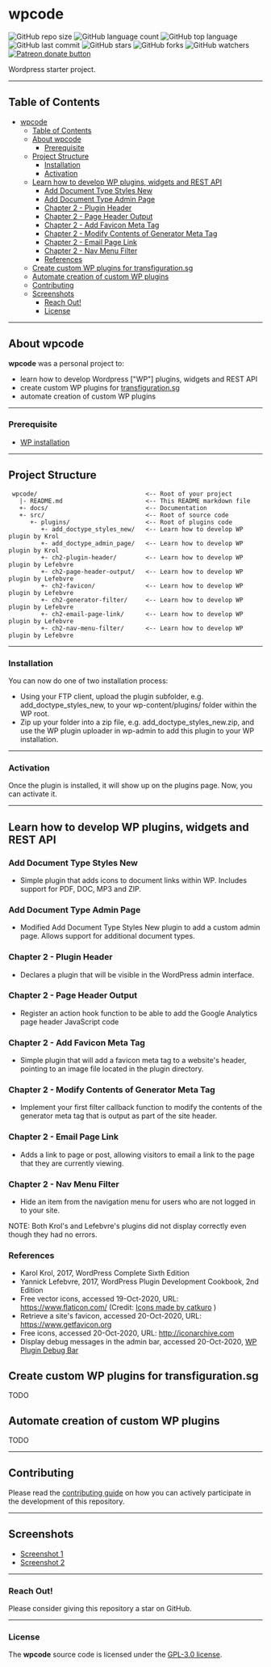# wpcode

<!--- See https://shields.io for others or to customize this set of shields.  --->

![GitHub repo size](https://img.shields.io/github/repo-size/dennislwm/wpcode?style=plastic)
![GitHub language count](https://img.shields.io/github/languages/count/dennislwm/wpcode?style=plastic)
![GitHub top language](https://img.shields.io/github/languages/top/dennislwm/wpcode?style=plastic)
![GitHub last commit](https://img.shields.io/github/last-commit/dennislwm/wpcode?color=red&style=plastic)
![GitHub stars](https://img.shields.io/github/stars/dennislwm/wpcode?style=social)
![GitHub forks](https://img.shields.io/github/forks/dennislwm/wpcode?style=social)
![GitHub watchers](https://img.shields.io/github/watchers/dennislwm/wpcode?style=social)
<span class="badge-patreon"><a href="https://patreon.com/densoload" title="Donate to this project using Patreon"><img src="https://img.shields.io/badge/patreon-donate-yellow.svg" alt="Patreon donate button" /></a></span>

Wordpress starter project.

---
## Table of Contents
- [wpcode](#wpcode)
  - [Table of Contents](#table-of-contents)
  - [About wpcode](#about-wpcode)
    - [Prerequisite](#prerequisite)
  - [Project Structure](#project-structure)
    - [Installation](#installation)
    - [Activation](#activation)
  - [Learn how to develop WP plugins, widgets and REST API](#learn-how-to-develop-wp-plugins-widgets-and-rest-api)
    - [Add Document Type Styles New](#add-document-type-styles-new)
    - [Add Document Type Admin Page](#add-document-type-admin-page)
    - [Chapter 2 - Plugin Header](#chapter-2---plugin-header)
    - [Chapter 2 - Page Header Output](#chapter-2---page-header-output)
    - [Chapter 2 - Add Favicon Meta Tag](#chapter-2---add-favicon-meta-tag)
    - [Chapter 2 - Modify Contents of Generator Meta Tag](#chapter-2---modify-contents-of-generator-meta-tag)
    - [Chapter 2 - Email Page Link](#chapter-2---email-page-link)
    - [Chapter 2 - Nav Menu Filter](#chapter-2---nav-menu-filter)
    - [References](#references)
  - [Create custom WP plugins for transfiguration.sg](#create-custom-wp-plugins-for-transfigurationsg)
  - [Automate creation of custom WP plugins](#automate-creation-of-custom-wp-plugins)
  - [Contributing](#contributing)
  - [Screenshots](#screenshots)
    - [Reach Out!](#reach-out)
    - [License](#license)

---
## About wpcode
**wpcode** was a personal project to:
- learn how to develop Wordpress ["WP"] plugins, widgets and REST API
- create custom WP plugins for [transfiguration.sg](https://transfiguration.sg)
- automate creation of custom WP plugins

---
### Prerequisite

* [WP installation](https://wordpress.org)

---
## Project Structure
     wpcode/                              <-- Root of your project
       |- README.md                       <-- This README markdown file
       +- docs/                           <-- Documentation
       +- src/                            <-- Root of source code
          +- plugins/                     <-- Root of plugins code
             +- add_doctype_styles_new/   <-- Learn how to develop WP plugin by Krol
             +- add_doctype_admin_page/   <-- Learn how to develop WP plugin by Krol
             +- ch2-plugin-header/        <-- Learn how to develop WP plugin by Lefebvre
             +- ch2-page-header-output/   <-- Learn how to develop WP plugin by Lefebvre
             +- ch2-favicon/              <-- Learn how to develop WP plugin by Lefebvre
             +- ch2-generator-filter/     <-- Learn how to develop WP plugin by Lefebvre
             +- ch2-email-page-link/      <-- Learn how to develop WP plugin by Lefebvre
             +- ch2-nav-menu-filter/      <-- Learn how to develop WP plugin by Lefebvre

---
### Installation

You can now do one of two installation process:

- Using your FTP client, upload the plugin subfolder, e.g. add_doctype_styles_new, to your wp-content/plugins/ folder within the WP root.
- Zip up your folder into a zip file, e.g. add_doctype_styles_new.zip, and use the WP plugin uploader in wp-admin to add this plugin to your WP installation.

---
### Activation

Once the plugin is installed, it will show up on the plugins page. Now, you can activate it.

---
## Learn how to develop WP plugins, widgets and REST API

### Add Document Type Styles New
- Simple plugin that adds icons to document links within WP. Includes support for PDF, DOC, MP3 and ZIP.

### Add Document Type Admin Page
- Modified Add Document Type Styles New plugin to add a custom admin page. Allows support for additional document types.

### Chapter 2 - Plugin Header
- Declares a plugin that will be visible in the WordPress admin interface.

### Chapter 2 - Page Header Output
- Register an action hook function to be able to add the Google Analytics page header JavaScript code

### Chapter 2 - Add Favicon Meta Tag
- Simple plugin that will add a favicon meta tag to a website's header, pointing to an image file located in the plugin directory.

### Chapter 2 - Modify Contents of Generator Meta Tag
- Implement your first filter callback function to modify the contents of the generator meta tag that is output as part of the site header.

### Chapter 2 - Email Page Link
- Adds a link to page or post, allowing visitors to email a link to the page that they are currently viewing.

### Chapter 2 - Nav Menu Filter
- Hide an item from the navigation menu for users who are not logged in to your site.

NOTE: Both Krol's and Lefebvre's plugins did not display correctly even though they had no errors.

### References
- Karol Krol, 2017, WordPress Complete Sixth Edition
- Yannick Lefebvre, 2017, WordPress Plugin Development Cookbook, 2nd Edition
- Free vector icons, accessed 19-Oct-2020, URL: https://www.flaticon.com/ (Credit: [Icons made by catkuro](https://www.flaticon.com/authors/catkuro) )
- Retrieve a site's favicon, accessed 20-Oct-2020, URL: https://www.getfavicon.org
- Free icons, accessed 20-Oct-2020, URL: http://iconarchive.com
- Display debug messages in the admin bar, accessed 20-Oct-2020, [WP Plugin Debug Bar](https://wordpress.org/plugins/debug-bar)

## Create custom WP plugins for transfiguration.sg

TODO

## Automate creation of custom WP plugins

TODO

---
## Contributing

Please read the [contributing guide](https://github.com/dennislwm/wpcode/blob/master/CONTRIBUTING.md) on how you can actively participate in the development of this repository.

---
## Screenshots

- [Screenshot 1](https://snipboard.io/A9rJuV.jpg)
- [Screenshot 2](https://doy2mn9upadnk.cloudfront.net/uploads/default/original/4X/9/7/b/97b397638c2d42651b97c21511b09b9e440b0f2f.jpeg)

---
### Reach Out!

Please consider giving this repository a star on GitHub.

---
### License
The **wpcode** source code is licensed under the [GPL-3.0 license](https://github.com/dennislwm/dscode/blob/master/LICENSE).